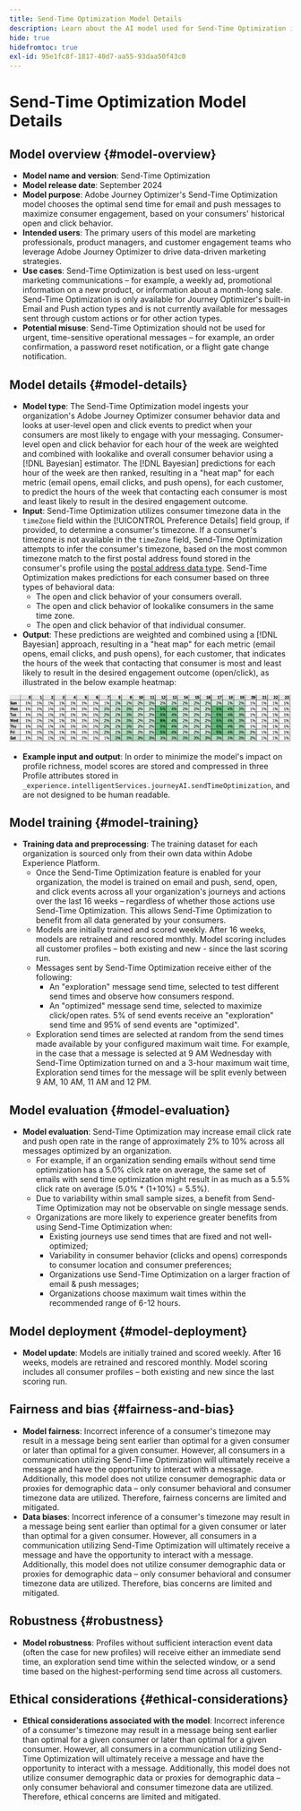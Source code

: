 ```yaml
---
title: Send-Time Optimization Model Details
description: Learn about the AI model used for Send-Time Optimization in Adobe Journey Optimizer.
hide: true
hidefromtoc: true
exl-id: 95e1fc8f-1817-40d7-aa55-93daa50f43c0
---
```

# Send-Time Optimization Model Details

## Model overview {#model-overview}

* **Model name and version**: Send-Time Optimization
* **Model release date**: September 2024
* **Model purpose**: Adobe Journey Optimizer's Send-Time Optimization model chooses the optimal send time for email and push messages to maximize consumer engagement, based on your consumers' historical open and click behavior.
* **Intended users**: The primary users of this model are marketing professionals, product managers, and customer engagement teams who leverage Adobe Journey Optimizer to drive data-driven marketing strategies.
* **Use cases**: Send-Time Optimization is best used on less-urgent marketing communications – for example, a weekly ad, promotional information on a new product, or information about a month-long sale. Send-Time Optimization is only available for Journey Optimizer's built-in Email and Push action types and is not currently available for messages sent through custom actions or for other action types.
* **Potential misuse**: Send-Time Optimization should not be used for urgent, time-sensitive operational messages – for example, an order confirmation, a password reset notification, or a flight gate change notification.

## Model details {#model-details}

* **Model type**: The Send-Time Optimization model ingests your organization's Adobe Journey Optimizer consumer behavior data and looks at user-level open and click events to predict when your consumers are most likely to engage with your messaging. Consumer-level open and click behavior for each hour of the week are weighted and combined with lookalike and overall consumer behavior using a [!DNL Bayesian] estimator. The [!DNL Bayesian] predictions for each hour of the week are then ranked, resulting in a "heat map" for each metric (email opens, email clicks, and push opens), for each customer, to predict the hours of the week that contacting each consumer is most and least likely to result in the desired engagement outcome.
* **Input**: Send-Time Optimization utilizes consumer timezone data in the `timeZone` field within the [!UICONTROL Preference Details] field group, if provided, to determine a consumer's timezone. If a consumer's timezone is not available in the `timeZone` field, Send-Time Optimization attempts to infer the consumer's timezone, based on the most common timezone match to the first postal address found stored in the consumer's profile using the [postal address data type](../../xdm/data-types/postal-address.md). Send-Time Optimization makes predictions for each consumer based on three types of behavioral data:
  * The open and click behavior of your consumers overall.
  * The open and click behavior of lookalike consumers in the same time zone.
  * The open and click behavior of that individual consumer.
* **Output**: These predictions are weighted and combined using a [!DNL Bayesian] approach, resulting in a "heat map" for each metric (email opens, email clicks, and push opens), for each customer, that indicates the hours of the week that contacting that consumer is most and least likely to result in the desired engagement outcome (open/click), as illustrated in the below example heatmap:

![The Send-Time Optimization heat map.](../images/models/send-time-optimization.png)

* **Example input and output**: In order to minimize the model's impact on profile richness, model scores are stored and compressed in three Profile attributes stored in `_experience.intelligentServices.journeyAI.sendTimeOptimization`, and are not designed to be human readable.

## Model training {#model-training}

* **Training data and preprocessing**: The training dataset for each organization is sourced only from their own data within Adobe Experience Platform.
  * Once the Send-Time Optimization feature is enabled for your organization, the model is trained on email and push, send, open, and click events across all your organization's journeys and actions over the last 16 weeks – regardless of whether those actions use Send-Time Optimization. This allows Send-Time Optimization to benefit from all data generated by your consumers.
  * Models are initially trained and scored weekly. After 16 weeks, models are retrained and rescored monthly. Model scoring includes all customer profiles – both existing and new - since the last scoring run.
  * Messages sent by Send-Time Optimization receive either of the following:
    * An "exploration" message send time, selected to test different send times and observe how consumers respond.
    * An "optimized" message send time, selected to maximize click/open rates. 5% of send events receive an "exploration" send time and 95% of send events are "optimized".
  * Exploration send times are selected at random from the send times made available by your configured maximum wait time. For example, in the case that a message is selected at 9 AM Wednesday with Send-Time Optimization turned on and a 3-hour maximum wait time, Exploration send times for the message will be split evenly between 9 AM, 10 AM, 11 AM and 12 PM.

## Model evaluation {#model-evaluation}

* **Model evaluation**: Send-Time Optimization may increase email click rate and push open rate in the range of approximately 2% to 10% across all messages optimized by an organization.
  * For example, if an organization sending emails without send time optimization has a 5.0% click rate on average, the same set of emails with send time optimization might result in as much as a 5.5% click rate on average (5.0% * (1+10%) = 5.5%).
  * Due to variability within small sample sizes, a benefit from Send-Time Optimization may not be observable on single message sends.
  * Organizations are more likely to experience greater benefits from using Send-Time Optimization when:
    * Existing journeys use send times that are fixed and not well-optimized;
    * Variability in consumer behavior (clicks and opens) corresponds to consumer location and consumer preferences;
    * Organizations use Send-Time Optimization on a larger fraction of email & push messages;
    * Organizations choose maximum wait times within the recommended range of 6-12 hours.

## Model deployment {#model-deployment}

* **Model update**: Models are initially trained and scored weekly. After 16 weeks, models are retrained and rescored monthly. Model scoring includes all consumer profiles – both existing and new since the last scoring run.

## Fairness and bias {#fairness-and-bias}

* **Model fairness**: Incorrect inference of a consumer's timezone may result in a message being sent earlier than optimal for a given consumer or later than optimal for a given consumer. However, all consumers in a communication utilizing Send-Time Optimization will ultimately receive a message and have the opportunity to interact with a message. Additionally, this model does not utilize consumer demographic data or proxies for demographic data – only consumer behavioral and consumer timezone data are utilized. Therefore, fairness concerns are limited and mitigated.
* **Data biases**: Incorrect inference of a consumer's timezone may result in a message being sent earlier than optimal for a given consumer or later than optimal for a given consumer. However, all consumers in a communication utilizing Send-Time Optimization will ultimately receive a message and have the opportunity to interact with a message. Additionally, this model does not utilize consumer demographic data or proxies for demographic data – only consumer behavioral and consumer timezone data are utilized. Therefore, bias concerns are limited and mitigated.

## Robustness {#robustness}

* **Model robustness**: Profiles without sufficient interaction event data (often the case for new profiles) will receive either an immediate send time, an exploration send time within the selected window, or a send time based on the highest-performing send time across all customers.

## Ethical considerations {#ethical-considerations}

* **Ethical considerations associated with the model**: Incorrect inference of a consumer's timezone may result in a message being sent earlier than optimal for a given consumer or later than optimal for a given consumer. However, all consumers in a communication utilizing Send-Time Optimization will ultimately receive a message and have the opportunity to interact with a message. Additionally, this model does not utilize consumer demographic data or proxies for demographic data – only consumer behavioral and consumer timezone data are utilized. Therefore, ethical concerns are limited and mitigated.